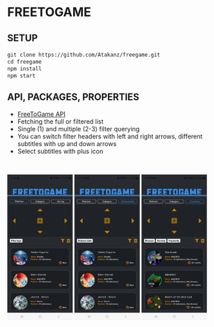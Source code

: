 # FREETOGAME

## SETUP

```
git clone https://github.com/Atakanz/freegame.git
cd freegame
npm install
npm start
```

## API, PACKAGES, PROPERTIES

- [FreeToGame API](https://www.freetogame.com/api-doc)
- Fetching the full or filtered list
- Single (1) and multiple (2-3) filter querying
- You can switch filter headers with left and right arrows, different subtitles with up and down arrows
- Select subtitles with plus icon

<br>
<p float="left">
<img src="./freegame/assets/main.jpeg" width="150"/>
<img src="./freegame/assets/releaseDate.jpeg" width="150"/>
<img src="./freegame/assets/multipleFilter.jpeg" width="150"/>
</p>
